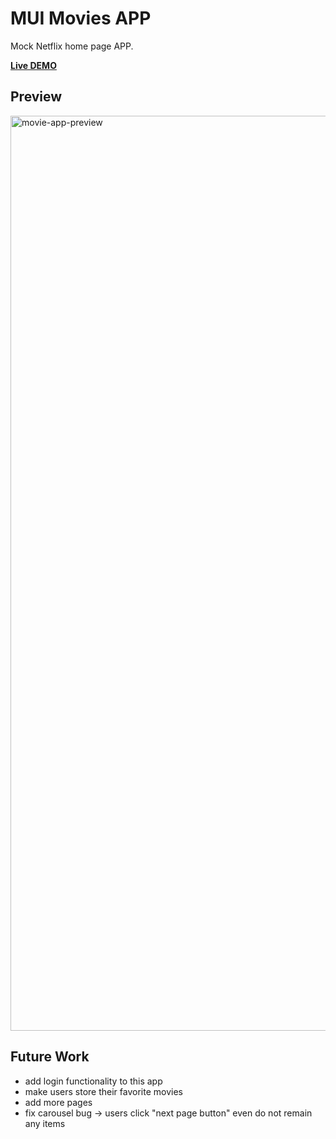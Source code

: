 # MUI Movies APP

Mock Netflix home page APP.

**[Live DEMO](https://aleetsaiya.github.io/mui-movies-app/)**

## Preview
<img width="1464" alt="movie-app-preview" src="https://github.com/aleetsaiya/mui-movies-app/assets/67775387/6ffaae17-9dc9-47ef-b371-8095e33fa0c8">


## Future Work
+ add login functionality to this app
+ make users store their favorite movies
+ add more pages
+ fix carousel bug -> users click "next page button" even do not remain any items
